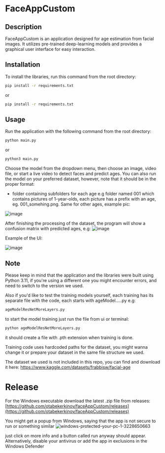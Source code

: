 # FaceAppCustom

## Description
FaceAppCustom is an application designed for age estimation from facial images. It utilizes pre-trained deep-learning models and provides a graphical user interface for easy interaction.

## Installation
To install the libraries, run this command from the root directory:

```bash
pip install -r requirements.txt
```

or

```bash
pip install -r requirements.txt
```

## Usage
Run the application with the following command from the root directory:
```bash
python main.py
```
or
```bash
python3 main.py
```
Choose the model from the dropdown menu, then choose an image, video file, or start a live video to detect faces and predict ages. You can also run the model on your preferred dataset, however, note that it should be in the proper format:
* folder containing subfolders for each age e.g folder named 001 which contains pictures of 1-year-olds, each picture has a prefix with an age, eg. 001_somehing.png. Same for other ages, example pic:

![image](https://github.com/otabekerkinov/faceAppCustom/assets/63511012/9bc5eb85-9c43-483c-aa22-2e0a9f561f95)


After finishing the processing of the dataset, the program will show a confusion matrix with predicted ages, e.g:
![image](https://github.com/otabekerkinov/faceAppCustom/assets/63511012/bcb9e524-5054-4e00-bdb8-20636801e494)


Example of the UI:

![image](https://github.com/otabekerkinov/faceAppCustom/assets/63511012/6c0658f4-7b82-42f3-b616-a03f1b670323)


## Note
Please keep in mind that the application and the libraries were built using Python 3.11, if you're using a different one you might encounter errors, and need to switch to the version we used.

Also if you'd like to test the training models yourself, each training has its separate file with the code, each starts with ageModel.....py e.g:
```bash
ageModelResNetMoreLayers.py
```

to start the model training just run the file from ui or terminal:
```bash
python ageModelResNetMoreLayers.py
```

it should create a file with .pth extension when training is done.

Training code uses hardcoded paths for the dataset, you might wanna change it or prepare your dataset in the same file structure we used. 

The dataset we used is not included in this repo, you can find and download it here:
https://www.kaggle.com/datasets/frabbisw/facial-age

# Release
For the Windows executable download the latest .zip file from releases: [https://github.com/otabekerkinov/faceAppCustom/releases](https://github.com/otabekerkinov/faceAppCustom/releases)

You might get a popup from Windows, saying that the app is not secure to run or something similar
![windows-protected-your-pc-1-3228650663](https://github.com/otabekerkinov/faceAppCustom/assets/63511012/d40ce517-17b1-4c9f-b578-803ac31b1269)

just click on more info and a button called run anyway should appear. Alternatively, disable your antivirus or add the app in exclusions in the Windows Defender
